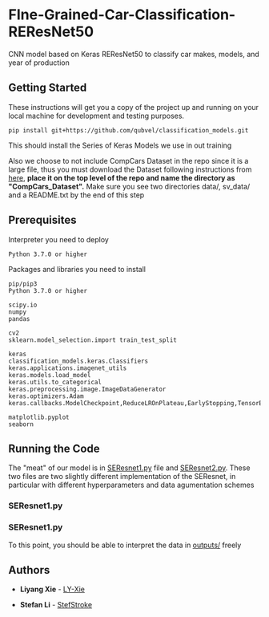 # FIne-Grained-Car-Classification-REResNet50
CNN model based on Keras REResNet50 to classify car makes, models, and year of production

## Getting Started

These instructions will get you a copy of the project up and running on your local machine for development and testing purposes.


```
pip install git+https://github.com/qubvel/classification_models.git
```

This should install the Series of Keras Models we use in out training

Also we choose to not include CompCars Dataset in the repo since it is a large file, thus you must download the Dataset following instructions from [here](http://mmlab.ie.cuhk.edu.hk/datasets/comp_cars/instruction.txt), **place it on the top level of the repo and name the directory as "CompCars_Dataset".** Make sure you see two directories data/, sv_data/ and a README.txt by the end of this step

## Prerequisites

Interpreter you need to deploy

```
Python 3.7.0 or higher
```

Packages and libraries you need to install

```
pip/pip3
Python 3.7.0 or higher

scipy.io
numpy
pandas

cv2
sklearn.model_selection.import train_test_split

keras
classification_models.keras.Classifiers
keras.applications.imagenet_utils
keras.models.load_model
keras.utils.to_categorical
keras.preprocessing.image.ImageDataGenerator
keras.optimizers.Adam
keras.callbacks.ModelCheckpoint,ReduceLROnPlateau,EarlyStopping,TensorBoard

matplotlib.pyplot
seaborn
```

## Running the Code

The "meat" of our model is in [SEResnet1.py](SEResnet1.py) file and [SEResnet2.py](SEResnet2.py). These two files are two slightly different implementation of the SEResnet, in particular with different hyperparameters and data agumentation schemes

### SEResnet1.py
### SEResnet1.py

To this point, you should be able to interpret the data in [outputs/](outputs/) freely

## Authors

* **Liyang Xie** - [LY-Xie](https://github.com/LY-Xie)

* **Stefan Li** - [StefStroke](https://github.com/StefStroke)
